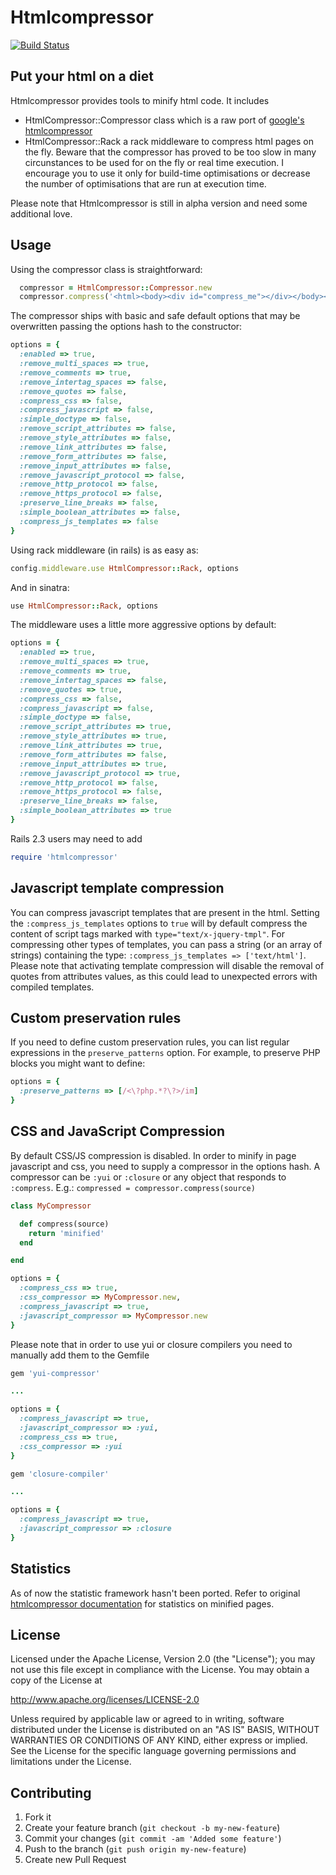 # Htmlcompressor
[![Build Status](https://travis-ci.org/paolochiodi/htmlcompressor.svg?branch=master)](https://travis-ci.org/paolochiodi/htmlcompressor)

## Put your html on a diet

Htmlcompressor provides tools to minify html code.
It includes
- HtmlCompressor::Compressor class which is a raw port of [google's htmlcompressor](http://code.google.com/p/htmlcompressor/)
- HtmlCompressor::Rack a rack middleware to compress html pages on the fly.
Beware that the compressor has proved to be too slow in many circunstances to be used for on the fly or real time execution. I encourage you to use it only for build-time optimisations or decrease the number of optimisations that are run at execution time.

Please note that Htmlcompressor is still in alpha version and need some additional love.

## Usage

Using the compressor class is straightforward:

```ruby
  compressor = HtmlCompressor::Compressor.new
  compressor.compress('<html><body><div id="compress_me"></div></body></html>')
```

The compressor ships with basic and safe default options that may be overwritten passing the options hash to the constructor:

```ruby
options = {
  :enabled => true,
  :remove_multi_spaces => true,
  :remove_comments => true,
  :remove_intertag_spaces => false,
  :remove_quotes => false,
  :compress_css => false,
  :compress_javascript => false,
  :simple_doctype => false,
  :remove_script_attributes => false,
  :remove_style_attributes => false,
  :remove_link_attributes => false,
  :remove_form_attributes => false,
  :remove_input_attributes => false,
  :remove_javascript_protocol => false,
  :remove_http_protocol => false,
  :remove_https_protocol => false,
  :preserve_line_breaks => false,
  :simple_boolean_attributes => false,
  :compress_js_templates => false
}
```

Using rack middleware (in rails) is as easy as:

```ruby
config.middleware.use HtmlCompressor::Rack, options
```

And in sinatra:

```ruby
use HtmlCompressor::Rack, options
```

The middleware uses a little more aggressive options by default:

```ruby
options = {
  :enabled => true,
  :remove_multi_spaces => true,
  :remove_comments => true,
  :remove_intertag_spaces => false,
  :remove_quotes => true,
  :compress_css => false,
  :compress_javascript => false,
  :simple_doctype => false,
  :remove_script_attributes => true,
  :remove_style_attributes => true,
  :remove_link_attributes => true,
  :remove_form_attributes => false,
  :remove_input_attributes => true,
  :remove_javascript_protocol => true,
  :remove_http_protocol => false,
  :remove_https_protocol => false,
  :preserve_line_breaks => false,
  :simple_boolean_attributes => true
}
```

Rails 2.3 users may need to add
```ruby
require 'htmlcompressor'
```

## Javascript template compression

You can compress javascript templates that are present in the html.
Setting the `:compress_js_templates` options to `true` will by default compress the content of script tags marked with `type="text/x-jquery-tmpl"`.
For compressing other types of templates, you can pass a string (or an array of strings) containing the type: `:compress_js_templates => ['text/html']`.
Please note that activating template compression will disable the removal of quotes from attributes values, as this could lead to unexpected errors with compiled templates.


## Custom preservation rules

If you need to define custom preservation rules, you can list regular expressions in the `preserve_patterns` option. For example, to preserve PHP blocks you might want to define:

```ruby
options = {
  :preserve_patterns => [/<\?php.*?\?>/im]
}
```

## CSS and JavaScript Compression

By default CSS/JS compression is disabled.
In order to minify in page javascript and css, you need to supply a compressor in the options hash.
A compressor can be `:yui` or `:closure` or any object that responds to `:compress`. E.g.: `compressed = compressor.compress(source)`

```ruby
class MyCompressor

  def compress(source)
    return 'minified'
  end

end

options = {
  :compress_css => true,
  :css_compressor => MyCompressor.new,
  :compress_javascript => true,
  :javascript_compressor => MyCompressor.new
}
```

Please note that in order to use yui or closure compilers you need to manually add them to the Gemfile

```ruby
gem 'yui-compressor'

...

options = {
  :compress_javascript => true,
  :javascript_compressor => :yui,
  :compress_css => true,
  :css_compressor => :yui
}
```

```ruby
gem 'closure-compiler'

...

options = {
  :compress_javascript => true,
  :javascript_compressor => :closure
}
```

## Statistics

As of now the statistic framework hasn't been ported. Refer to original [htmlcompressor documentation](http://code.google.com/p/htmlcompressor/) for statistics on minified pages.

## License

Licensed under the Apache License, Version 2.0 (the "License");
you may not use this file except in compliance with the License.
You may obtain a copy of the License at

  http://www.apache.org/licenses/LICENSE-2.0

Unless required by applicable law or agreed to in writing, software
distributed under the License is distributed on an "AS IS" BASIS,
WITHOUT WARRANTIES OR CONDITIONS OF ANY KIND, either express or implied.
See the License for the specific language governing permissions and
limitations under the License.

## Contributing

1. Fork it
2. Create your feature branch (`git checkout -b my-new-feature`)
3. Commit your changes (`git commit -am 'Added some feature'`)
4. Push to the branch (`git push origin my-new-feature`)
5. Create new Pull Request
